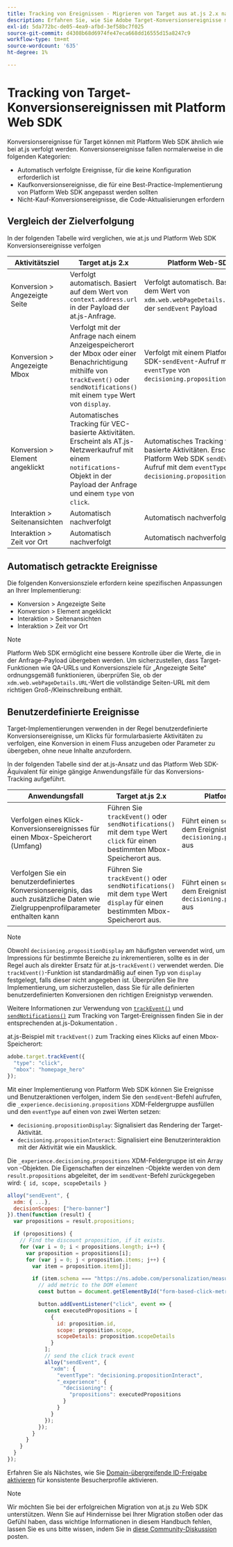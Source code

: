 ```yaml
---
title: Tracking von Ereignissen - Migrieren von Target aus at.js 2.x nach Web SDK
description: Erfahren Sie, wie Sie Adobe Target-Konversionsereignisse mithilfe von Experience Platform Web SDK verfolgen.
exl-id: 5da772bc-de05-4ea9-afbd-3ef58bc7f025
source-git-commit: d4308b68d6974fe47eca668dd16555d15a8247c9
workflow-type: tm+mt
source-wordcount: '635'
ht-degree: 1%

---
```


# Tracking von Target-Konversionsereignissen mit Platform Web SDK

Konversionsereignisse für Target können mit Platform Web SDK ähnlich wie bei at.js verfolgt werden. Konversionsereignisse fallen normalerweise in die folgenden Kategorien:

* Automatisch verfolgte Ereignisse, für die keine Konfiguration erforderlich ist
* Kaufkonversionsereignisse, die für eine Best-Practice-Implementierung von Platform Web SDK angepasst werden sollten
* Nicht-Kauf-Konversionsereignisse, die Code-Aktualisierungen erfordern

## Vergleich der Zielverfolgung

In der folgenden Tabelle wird verglichen, wie at.js und Platform Web SDK Konversionsereignisse verfolgen

| Aktivitätsziel | Target at.js 2.x | Platform Web-SDK |
|---|---|---|
| Konversion > Angezeigte Seite | Verfolgt automatisch. Basiert auf dem Wert von `context.address.url` in der Payload der at.js-Anfrage. | Verfolgt automatisch. Basiert auf dem Wert von `xdm.web.webPageDetails.URL` in der `sendEvent` Payload |
| Konversion > Angezeigte Mbox | Verfolgt mit der Anfrage nach einem Anzeigespeicherort der Mbox oder einer Benachrichtigung mithilfe von `trackEvent()` oder `sendNotifications()` mit einem `type` Wert von `display`. | Verfolgt mit einem Platform Web SDK-`sendEvent`-Aufruf mit dem `eventType` von `decisioning.propositionDisplay`. |
| Konversion > Element angeklickt | Automatisches Tracking für VEC-basierte Aktivitäten. Erscheint als AT.js-Netzwerkaufruf mit einem `notifications`-Objekt in der Payload der Anfrage und einem `type` von `click`. | Automatisches Tracking für VEC-basierte Aktivitäten. Erscheint als Platform Web SDK `sendEvent`-Aufruf mit dem `eventType` von `decisioning.propositionInteract`. |
| Interaktion > Seitenansichten | Automatisch nachverfolgt | Automatisch nachverfolgt |
| Interaktion > Zeit vor Ort | Automatisch nachverfolgt | Automatisch nachverfolgt |

<!--
| Revenue > RPV, AOV, or Total Sales | Tracked based on the `orderTotal` parameter values for the specified mbox(es) | Tracked based on the `xdm.commerce.order.priceTotal` values. Its best to use the "any mbox" option in the goal setup. |
| Revenue > Orders | Tracked based on the unique `orderId` parameter values for the specified mbox(es) | Tracked based on the unique values for `xdm.commerce.order.purchaseID`. Its best to use the "any mbox" option in the goal setup. |
| Engagement > Custom Scoring | Tracked with the `mboxPageValue` parameter. Refer to the [dedicated documentation](https://experienceleague.adobe.com/docs/target/using/activities/success-metrics/capture-score.html) for more details. | Tracked with `data.__adobe.target.mboxPageValue` in the `sendEvent` payload |
-->

## Automatisch getrackte Ereignisse

Die folgenden Konversionsziele erfordern keine spezifischen Anpassungen an Ihrer Implementierung:

* Konversion > Angezeigte Seite
* Konversion > Element angeklickt
* Interaktion > Seitenansichten
* Interaktion > Zeit vor Ort

>[!NOTE]
>
>Platform Web SDK ermöglicht eine bessere Kontrolle über die Werte, die in der Anfrage-Payload übergeben werden. Um sicherzustellen, dass Target-Funktionen wie QA-URLs und Konversionsziele für „Angezeigte Seite“ ordnungsgemäß funktionieren, überprüfen Sie, ob der `xdm.web.webPageDetails.URL`-Wert die vollständige Seiten-URL mit dem richtigen Groß-/Kleinschreibung enthält.

<!--
## Purchase conversion events

The following conversion goals are based on the order details information passed in the Platform Web SDK `sendEvent` payload:

* Revenue > Revenue per Visit (RPV)
* Revenue > Average Order Value (AOV)
* Revenue > Total Sales
* Revenue > Orders

Target at.js implementations typically use an order confirmation mbox with the `trackEvent()` or `sendNotifications()` functions to pass the order ID, order total, and a list of product IDs purchased. These methods are specific to Target.

The Platform Web SDK is a shared library for all Adobe applications and you may have other applications such as Adobe Analytics to consider. Because of this shared nature, its best send a single order confirmation call using the appropriate commerce XDM field group.

For more information and an example, refer to the tutorial section about [sending purchase parameters to Target](send-parameters.md#purchase-parameters). 
-->

## Benutzerdefinierte Ereignisse

Target-Implementierungen verwenden in der Regel benutzerdefinierte Konversionsereignisse, um Klicks für formularbasierte Aktivitäten zu verfolgen, eine Konversion in einem Fluss anzugeben oder Parameter zu übergeben, ohne neue Inhalte anzufordern.

In der folgenden Tabelle sind der at.js-Ansatz und das Platform Web SDK-Äquivalent für einige gängige Anwendungsfälle für das Konversions-Tracking aufgeführt.

| Anwendungsfall | Target at.js 2.x | Platform Web-SDK |
|---|---|---|
| Verfolgen eines Klick-Konversionsereignisses für einen Mbox-Speicherort (Umfang) | Führen Sie `trackEvent()` oder `sendNotifications()` mit dem `type` Wert `click` für einen bestimmten Mbox-Speicherort aus. | Führt einen `sendEvent` Befehl mit dem Ereignistyp `decisioning.propositionInteract` aus |
| Verfolgen Sie ein benutzerdefiniertes Konversionsereignis, das auch zusätzliche Daten wie Zielgruppenprofilparameter enthalten kann | Führen Sie `trackEvent()` oder `sendNotifications()` mit dem `type` Wert `display` für einen bestimmten Mbox-Speicherort aus. | Führt einen `sendEvent` Befehl mit dem Ereignistyp `decisioning.propositionDisplay` aus |

>[!NOTE]
>
>Obwohl `decisioning.propositionDisplay` am häufigsten verwendet wird, um Impressions für bestimmte Bereiche zu inkrementieren, sollte es in der Regel auch als direkter Ersatz für at.js-`trackEvent()` verwendet werden. Die `trackEvent()`-Funktion ist standardmäßig auf einen Typ von `display` festgelegt, falls dieser nicht angegeben ist. Überprüfen Sie Ihre Implementierung, um sicherzustellen, dass Sie für alle definierten benutzerdefinierten Konversionen den richtigen Ereignistyp verwenden.

Weitere Informationen zur Verwendung von [`trackEvent()`](https://developer.adobe.com/target/implement/client-side/atjs/atjs-functions/adobe-target-trackevent/) und [`sendNotifications()`](https://developer.adobe.com/target/implement/client-side/atjs/atjs-functions/adobe-target-sendnotifications-atjs-21/) zum Tracking von Target-Ereignissen finden Sie in der entsprechenden at.js-Dokumentation .

at.js-Beispiel mit `trackEvent()` zum Tracking eines Klicks auf einen Mbox-Speicherort:

```JavaScript
adobe.target.trackEvent({
  "type": "click",
  "mbox": "homepage_hero"
});
```

Mit einer Implementierung von Platform Web SDK können Sie Ereignisse und Benutzeraktionen verfolgen, indem Sie den `sendEvent`-Befehl aufrufen, die `_experience.decisioning.propositions` XDM-Feldergruppe ausfüllen und den `eventType` auf einen von zwei Werten setzen:

* `decisioning.propositionDisplay`: Signalisiert das Rendering der Target-Aktivität.
* `decisioning.propositionInteract`: Signalisiert eine Benutzerinteraktion mit der Aktivität wie ein Mausklick.

Die `_experience.decisioning.propositions` XDM-Feldergruppe ist ein Array von -Objekten. Die Eigenschaften der einzelnen -Objekte werden von dem `result.propositions` abgeleitet, der im `sendEvent`-Befehl zurückgegeben wird: `{ id, scope, scopeDetails }`

```JavaScript
alloy("sendEvent", {
  xdm: { ...},
  decisionScopes: ["hero-banner"]
}).then(function (result) {
  var propositions = result.propositions;

  if (propositions) {
    // Find the discount proposition, if it exists.
    for (var i = 0; i < propositions.length; i++) {
      var proposition = propositions[i];
      for (var j = 0; j < proposition.items; j++) {
        var item = proposition.items[j];

        if (item.schema === "https://ns.adobe.com/personalization/measurement") {
          // add metric to the DOM element
          const button = document.getElementById("form-based-click-metric");

          button.addEventListener("click", event => {
            const executedPropositions = [
              {
                id: proposition.id,
                scope: proposition.scope,
                scopeDetails: proposition.scopeDetails
              }
            ];
            // send the click track event
            alloy("sendEvent", {
              "xdm": {
                "eventType": "decisioning.propositionInteract",
                "_experience": {
                  "decisioning": {
                    "propositions": executedPropositions
                  }
                }
              }
            });
          });
        }
      }
    }
  }
});
```

Erfahren Sie als Nächstes, wie Sie [Domain-übergreifende ID-Freigabe aktivieren](cross-domain.md) für konsistente Besucherprofile aktivieren.

>[!NOTE]
>
>Wir möchten Sie bei der erfolgreichen Migration von at.js zu Web SDK unterstützen. Wenn Sie auf Hindernisse bei Ihrer Migration stoßen oder das Gefühl haben, dass wichtige Informationen in diesem Handbuch fehlen, lassen Sie es uns bitte wissen, indem Sie in [diese Community-Diskussion](https://experienceleaguecommunities.adobe.com/t5/adobe-experience-platform-data/tutorial-discussion-migrate-target-from-at-js-to-web-sdk/m-p/575587#M463) posten.
